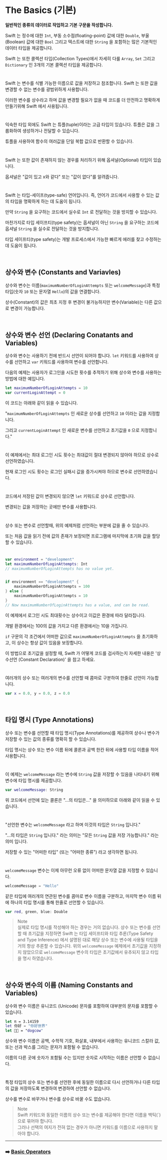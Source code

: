 # The Basics (기본)
**일반적인 종류의 데이터로 작업하고 기본 구문을 작성합니다.**

Swift 는 정수에 대한 `Int`, 부동 소수점(floating-point) 값에 대한 `Double`, 부울(Boolean) 값에 대한 `Bool` 그리고 텍스트에 대한 `String` 을 포함하는 많은 기본적인 데이터 타입을 제공합니다.

Swift 는 또한 콜렉션 타입(Collection Types)에서 자세히 다룰 `Array`, `Set` 그리고 `Dictionary` 인 3개의 기본 콜렉션 타입을 제공합니다.

#

Swift 는 변수를 식별 가능한 이름으로 값을 저장하고 참조합니다. Swift 는 또한 값을 변경할 수 없는 변수를 광범위하게 사용합니다.

이러한 변수를 상수라고 하며 값을 변경할 필요가 없을 때 코드를 더 안전하고 명확하게 만들기위해 Swift 에서 사용됩니다.

#

익숙한 타입 외에도 Swift 는 튜플(tuple)이라는 고급 타입이 있습니다. 튜플은 값을 그룹화하여 생성하거나 전달할 수 있습니다.

튜플을 사용하여 함수의 여러값을 단일 복합 값으로 반환할 수 있습니다.

#

Swift 는 또한 값이 존재하지 않는 경우를 처리하기 위해 옵셔널(Optional) 타입이 있습니다.

옵셔널은 "값이 있고 x와 같다" 또는 "값이 없다"를 알려줍니다.

#

Swift 는 타입-세이프(type-safe) 언어입니다. 즉, 언어가 코드에서 사용할 수 있는 값의 타입을 명확하게 하는 데 도움이 됩니다.

만약 `String` 을 요구하는 코드에서 실수로 `Int` 로 전달하는 것을 방지할 수 있습니다.

마찬가지로 타입 세이프티(type safety)는 옵셔널이 아닌 `String` 을 요구하는 코드에 옵셔널 `String` 을 실수로 전달하는 것을 방지합니다.
 
타입 세이프티(type safety)는 개발 프로세스에서 가능한 빠르게 에러를 찾고 수정하는데 도움이 됩니다.

<br>

## 상수와 변수 (Constants and Variavles)

상수와 변수는 이름(`maximumNumberOfLoginAttempts` 또는 `welcomeMessage`)과 특정 타입(숫자 `10` 또는 문자열 `Hello`)의 값을 연결합니다.

상수(Constant)의 값은 최초 지정 후 변경이 불가능하지만 변수(Variable)는 다른 값으로 변경이 가능합니다.

<br>

## 상수와 변수 선언 (Declaring Conatants and Variables)

상수와 변수는 사용하기 전에 반드시 선언이 되어야 합니다. `let` 키워드를 사용하여 상수를 선언하고 `var` 키워드를 사용하여 변수를 선언합니다.

다음의 예제는 사용자가 로그인을 시도한 횟수를 추적하기 위해 상수와 변수를 사용하는 방법에 대한 예입니다.

~~~ swift
let maximumNumberOfLoginAttempts = 10
var currentLoginAttempt = 0
~~~

이 코드는 아래와 같이 읽을 수 있습니다.

"`maximumNumberOfLoginAttempts` 인 새로운 상수를 선언하고  `10` 이라는 값을 지정합니다.

그리고 `currentLoginAttempt` 인 새로운 변수를 선언하고 초기값을 `0` 으로 지정합니다."

#

이 예제에서는 최대 로그인 시도 횟수는 최대값이 절대 변경되지 않아야 하므로 상수로 선언하였습니다.

현재 로그인 시도 횟수는 로그인 실패시 값을 증가시켜야 하므로 변수로 선언하였습니다.

#

코드에서 저장된 값이 변경되지 않으면 `let` 키워드로 상수로 선언합니다.

변경되는 값을 저장하는 곳에만 변수를 사용합니다.

#

상수 또는 변수로 선언할때, 위의 예제처럼 선언하는 부분에 값을 줄 수 있습니다.

또는 처음 값을 읽기 전에 값의 존재가 보장되면 프로그램에 마지막에 초기화 값을 할당할 수 있습니다.

#

~~~ swift
var environment = "development"
let maximumNumberOfLoginAttempts: Int
// maximumNumberOfLoginAttempts has no value yet.


if environment == "development" {
    maximumNumberOfLoginAttempts = 100
} else {
    maximumNumberOfLoginAttempts = 10
}
// Now maximumNumberOfLoginAttempts has a value, and can be read.
~~~

이 예제에서 로그인 시도 최대횟수는 상수이고 이값은 환경에 따라 달라집니다.

개발 환경에서는 100의 값을 가지고 다른 환경에서는 10을 가집니다.

`if` 구문의 각 조건에서 어떠한 값으로 `maximumNumberOfLoginAttempts` 을 초기화하고, 이 상수는 항상 값이 있음을 보장합니다.

이 방법으로 초기값을 설정할 때, Swift 가 어떻게 코드를 검사하는지 자세한 내용은 '상수선언 (Constant Declaration)' 을 참고 하세요.

#

여러개의 상수 또는 여러개의 변수를 선언할 때 콤마로 구분하여 한줄로 선언이 가능합니다.

~~~ swift
var x = 0.0, y = 0.0, z = 0.0
~~~

<br>

## 타입 명시 (Type Annotations)

상수 또는 변수를 선언할 때 타입 명시(Type Annotations)를 제공하여 상수나 변수가 저장할 수 있는 값의 종류를 명확히 할 수 있습니다.

타입 명시는 상수 또는 변수 이름 뒤에 콜론과 공백 한칸 뒤에 사용할 타입 이름을 적어 사용합니다.

#

이 예제는 `welcomeMessage` 라는 변수에 `String` 값을 저장할 수 있음을 나타내기 위해 변수에 타입 명시를 제공합니다.

~~~ swift
var welcomeMessage: String
~~~

위 코드에서 선언에 있는 콜론은 "...의 타입은..." 을 의미하므로 아래와 같이 읽을 수 있습니다.

#

"선언한 변수는 `welcomeMessage` 라고 하며 이것의 타입은 `String` 입니다."

"...의 타입은 `String` 입니다." 라는 의미는 "모든 `String` 값을 저장 가능합니다." 라는 의미 입니다.

저장할 수 있는 "어떠한 타입" (또는 "어떠한 종류") 라고 생각하면 됩니다.

#

`welcomeMessage` 변수는 이제 아무런 오류 없이 어떠한 문자열 값을 지정할 수 있습니다.

~~~ swift
welcomeMessage = "Hello"
~~~

같은 타입에 여러개의 연관된 변수를 콤마로 변수 이름을 구분하고, 마지막 변수 이름 뒤에 하나의 타입 명시를 통해 한줄로 선언할 수 있습니다.

~~~ swift
var red, green, blue: Double
~~~

> Note   
> 실제로 타입 명시를 작성해야 하는 경우는 거의 없습니다. 상수 또는 변수를 선언할 때 초기값을 지정하면 Swift 는 타입 세이프티와 타입 추론(Type Safety and Type Inference) 에서
> 설명된 대로 해당 상수 또는 변수에 사용될 타입을 거의 항상 추론할 수 있습니다.
> 위의 `welcomeMessage` 예제에서 초기값을 지정하지 않았으므로 `welcomeMessage` 변수의 타입은 초기값에서 유추되지 않고 타입을 명시 하였습니다.

<br>

## 상수와 변수의 이름 (Naming Constants and Variables)

상수와 변수 이름은 유니코드 (Unicode) 문자를 포함하여 대부분의 문자를 포함할 수 있습니다.

~~~ swift
let π = 3.14159
let 你好 = "你好世界"
let 🐶🐮 = "dogcow"
~~~

상수와 변수 이름은 공백, 수학적 기호, 화살표, 내부에서 사용하는 유니코드 스칼라 값, 또는 선과 박스를 그리는 문자가 포함될 수 없습니다.

이름의 다른 곳에 숫자가 포함될 수는 있지만 숫자로 시작하는 이름은 선언할 수 없습니다.

#

특정 타입의 상수 또는 변수를 선언한 후에 동일한 이름으로 다시 선언하거나 다른 타입의 값을 저장하도록 변경하여 변경하여 선언할 수 없습니다.

상수를 변수로 바꾸거나 변수를 상수로 바꿀 수도 없습니다.

> Note   
> Swift 키워드와 동일한 이름의 상수 또는 변수를 제공해야 한다면 이름을 백틱(`)으로 묶어야 합니다.  
> 그러나 선택의 여지가 전혀 없는 경우가 아니면 키워드를 이름으로 사용하지 말아야 합니다.
















***
### ➡️ [Basic Operators](https://github.com/DevWooHyeon/iOS_Documentation/blob/main/Swift%20Documentation/Swift%20Language%20guide/2.Basic%20Operators.md)
